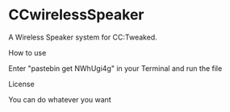 # CCwirelessSpeaker
A Wireless Speaker system for CC:Tweaked.

How to use

Enter "pastebin get NWhUgi4g" in your Terminal and run the file

License
  
You can do whatever you want
